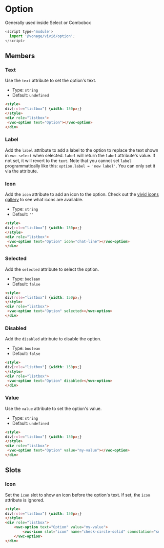 # Option
Generally used inside Select or Combobox

```js
<script type='module'>
  import '@vonage/vivid/option';
</script>
```

## Members

### Text

Use the `text` attribute to set the option's text.

- Type: `string`
- Default: `undefined`

```html preview
<style>
div[role="listbox"] {width: 150px;}
</style>
<div role="listbox">
 <vwc-option text="Option"></vwc-option>
</div>
```

### Label
Add the `label` attribute to add a label to the option to replace the text shown in `vwc-select` when selected.
`label` will return the `label` attribute's value. If not set, it will revert to the `text`.
Note that you cannot set `label` programmatically like this: `option.label = 'new label'`. You can only set it via the attribute.

### Icon

Add the `icon` attribute to add an icon to the option.
Check out the [vivid icons gallery](../../icons/icons-gallery) to see what icons are available.

- Type: `string`
- Default: `''`

```html preview
<style>
div[role="listbox"] {width: 150px;}
</style>
<div role="listbox">
 <vwc-option text="Option" icon="chat-line"></vwc-option>
</div>
```

### Selected

Add the `selected` attribute to select the option.

- Type: `boolean`
- Default: `false`

```html preview
<style>
div[role="listbox"] {width: 150px;}
</style>
<div role="listbox">
 <vwc-option text="Option" selected></vwc-option>
</div>
```

### Disabled

Add the `disabled` attribute to disable the option.

- Type: `boolean`
- Default: `false`

```html preview
<style>
div[role="listbox"] {width: 150px;}
</style>
<div role="listbox">
 <vwc-option text="Option" disabled></vwc-option>
</div>
```

### Value

Use the `value` attribute to set the option's value.

- Type: `string`
- Default: `undefined`

```html preview
<style>
div[role="listbox"] {width: 150px;}
</style>
<div role="listbox">
 <vwc-option text="Option" value="my-value"></vwc-option>
</div>
```

## Slots

### Icon

Set the `icon` slot to show an icon before the option's text.
If set, the `icon` attribute is ignored.

```html preview
<style>
div[role="listbox"] {width: 150px;}
</style>
<div role="listbox">
	<vwc-option text="Option" value="my-value">
		<vwc-icon slot="icon" name="check-circle-solid" connotation="success"></vwc-icon>
	</vwc-option>
</div>
```
